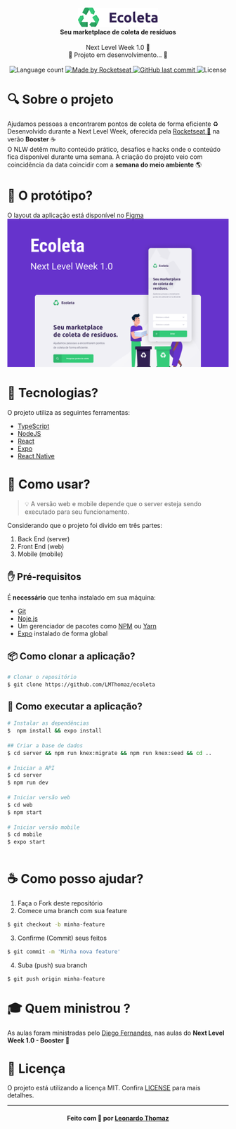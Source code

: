 <h4 align="center">
    <img alt="" src=".github/logo.png" />
    <br/>
    Seu marketplace de coleta de resíduos 
    <br>
</h4>

<p align="center">
  Next Level Week 1.0 🚀
  <br>
  🚧 Projeto em desenvolvimento... 🚧
  <br>
  <br>

  <img alt="Language count" src="https://img.shields.io/github/repo-size/LMThomaz/ecoleta"/>

  <a href="https://rocketseat.com.br">
    <img alt="Made by Rocketseat" src="https://img.shields.io/badge/made%20by-Rocketseat-%237519C1">
  </a>

  <a href="https://github.com/LMThomaz/ecoleta/commits/master">
    <img alt="GitHub last commit" src="https://img.shields.io/github/last-commit/LMThomaz/ecoleta">
  </a>

  <img alt="License" src="https://img.shields.io/github/license/LMThomaz/ecoleta">
</p>

# :mag: Sobre o projeto
Ajudamos pessoas a encontrarem pontos de coleta de forma eficiente ♻️  
Desenvolvido durante a Next Level Week, oferecida pela [Rocketseat :rocket:][url-rocketseat] na verão **Booster** :coffee:  
O NLW detêm muito conteúdo prático, desafios e hacks onde o conteúdo fica disponível durante uma semana.
A criação do projeto veio com coincidência da data coincidir com a **semana do meio ambiente** :earth_americas:

# :art: O protótipo?
O layout da aplicação está disponível no [Figma][url-figma]   
![Capa Ecoleta](.github/capa.png)

# :hammer: Tecnologias?
O projeto utiliza as seguintes ferramentas:
* [TypeScript][url-ts]
* [NodeJS][url-node]
* [React][url-react]
* [Expo][url-expo]
* [React Native][url-react-native]

# :electric_plug: Como usar?
> :bulb: A versão web e mobile depende que o server esteja sendo executado para seu funcionamento.

Considerando que o projeto foi divido em três partes:
  1. Back End (server)
  2. Front End (web)
  3. Mobile (mobile)


## :hand: Pré-requisitos
É **necessário** que tenha instalado em sua máquina:
* [Git][url-git]
* [Noje.js][url-node]
* Um gerenciador de pacotes como [NPM][url-npm] ou [Yarn][url-yarn]
* [Expo][url-expo] instalado de forma global

## :package: Como clonar a aplicação?
```bash
# Clonar o repositório
$ git clone https://github.com/LMThomaz/ecoleta
```

## :rocket: Como executar a aplicação?
```bash
# Instalar as dependências
$  npm install && expo install

## Criar a base de dados
$ cd server && npm run knex:migrate && npm run knex:seed && cd ..

# Iniciar a API
$ cd server
$ npm run dev

# Iniciar versão web
$ cd web
$ npm start

# Iniciar versão mobile
$ cd mobile
$ expo start
 
```

# :coffee: Como posso ajudar?
1. Faça o Fork deste repositório
2. Comece uma branch com sua feature 
```bash 
$ git checkout -b minha-feature
```
3. Confirme (Commit) seus feitos
```bash 
$ git commit -m 'Minha nova feature'
```
4. Suba (push) sua branch
```bash 
$ git push origin minha-feature
```

# :mortar_board: Quem ministrou ?
As aulas foram ministradas pelo [Diego Fernandes][diego], nas aulas do **Next Level Week 1.0 - Booster** :rocket:

# :page_with_curl: Licença
O projeto está utilizando a licença MIT. Confira [LICENSE][license] para mais detalhes.  

---

<h4 align="center">
Feito com 💜 por <a href="https://www.linkedin.com/in/leonardo-thomaz/" target="_blank">Leonardo Thomaz</a>
</h4>
 
[url-figma]: https://www.figma.com/file/1SxgOMojOB2zYT0Mdk28lB/Ecoleta?node-id=0%3A1
[url-ts]: https://www.typescriptlang.org/
[url-node]: https://nodejs.org/pt-br/
[url-react]: https://reactjs.org/
[url-react-native]: https://reactnative.dev/
[url-expo]: https://expo.io/
[url-rocketseat]: https://rocketseat.com.br/
[url-git]: https://git-scm.com/
[url-vs]: https://code.visualstudio.com/
[url-npm]: https://www.npmjs.com/
[url-yarn]: https://yarnpkg.com/
[diego]: https://github.com/diego3g
[license]: https://github.com/LMThomaz/ecoleta/blob/master/LICENSE.md